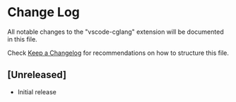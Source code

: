 # Change Log
All notable changes to the "vscode-cglang" extension will be documented in this file.

Check [Keep a Changelog](http://keepachangelog.com/) for recommendations on how to structure this file.

## [Unreleased]
- Initial release